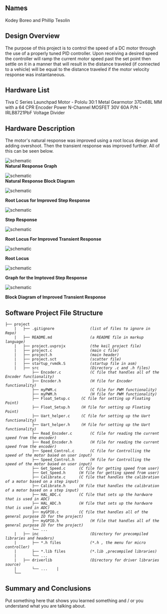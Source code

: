 ## Names 
Kodey Boreo and Phillip Tesolin 
   
## Design Overview
The purpose of this project is to control the speed of a DC motor
through the use of a properly tuned PID controller. Upon receiving a
desired speed the controller will ramp the current motor speed past
the set point then settle on it in a manner that will result in the distance
traveled (if connected to a vehicle) will be equal to the distance
traveled if the motor velocity response was instantaneous.
    
## Hardware List
Tiva C Series Launchpad
Motor - Pololu 30:1 Metal Gearmotor 37Dx68L MM with a 64 CPR Encoder
Power N-Channel MOSFET 30V 60A P/N - IRLB8721PbF
Voltage Divider 

## Hardware Description
The motor's natural response was improved using a root locus design and adding overshoot. Then the transient response was improved further.  All of this can be seen below.

![schematic](https://github.com/Kboreo/ESAL_Final_Project/blob/master/images/natural_response_graph.JPG)     
**Natural Response Graph**

![schematic](https://github.com/Kboreo/ESAL_Final_Project/blob/master/images/natural_response.JPG)     
**Natural Response Block Diagram**


![schematic](https://github.com/Kboreo/ESAL_Final_Project/blob/master/images/root_locus.JPG)

**Root Locus for Improved Step Response**

![schematic](https://github.com/Kboreo/ESAL_Final_Project/blob/master/images/overshoot_step_response.JPG)

**Step Response**      

![schematic](https://github.com/Kboreo/ESAL_Final_Project/blob/master/images/root_locus_for_improved_transient_response.JPG)

**Root Locus For Improved Transient Response**

![schematic](https://github.com/Kboreo/ESAL_Final_Project/blob/master/images/root_locus_for_improved_transient_response2.JPG)

**Root Locus**

![schematic](https://github.com/Kboreo/ESAL_Final_Project/blob/master/images/improved_step_response_graph.JPG)

**Graph for the Imptoved Step Response**

![schematic](https://github.com/Kboreo/ESAL_Final_Project/blob/master/images/improved_block_diagram.JPG)

**Block Diagram of Improved Transient Response**


## Software Project File Structure


<pre><code>├── project
    |   ├── .gitignore                <em>(list of files to ignore in Repo)</em>
    |   ├── README.md                 <em>(a README file in markup language)</em>
    |   ├── project.uvprojx           <em>(the keil project file)</em>
    |   ├── project.c                 <em>(main c file)</em>
    |   ├── project.h                 <em>(main header)</em>
    |   ├── project.sct               <em>(scatter file)</em>
    |   ├── startup_rvmdk.S           <em>(startup file in asm)</em>
    |   ├── src                       <em>(Directory .c and .h files)</em>
            ├── Encoder.c             <em>(C file that handles all of the Encoder functionality)</em>
            ├── Encoder.h             <em>(H file for Encoder functionality)</em>
			├── myPWM.c  	          <em>(C file for PWM functionality)</em>
			├── myPWM.h  	          <em>(H file for PWM functionality)</em>
			├── Float_Setup.c  	  <em>(C file for setting up Floating Point)</em>
			├── Float_Setup.h  	  <em>(H file for setting up Floating Point)</em>
			├── Uart_helper.c  	  <em>(C file for setting up the Uart functionality)</em>
			├── Uart_helper.h  	  <em>(H file for setting up the Uart functionality)</em>
			├── Read_Encoder.c  	  <em>(C file for reading the current speed from the encoder)</em>
			├── Read_Encoder.h  	  <em>(H file for reading the current speed from the encoder)</em>
			├── Speed_Control.c  	  <em>(C file for Controlling the speed of the motor based on user input)</em>
			├── Speed_Control.h  	  <em>(H file for Controlling the speed of the motor based on user input)</em>
			├── Get_Speed.c  	 <em>(C file for getting speed from user)</em>
			├── Get_Speed.h  	 <em>(H file for getting speed from user)</em>
			├── Calibrate.c  	 <em>(C file that handles the calibration of a motor based on a step input)</em>
			├── Calibrate.h  	 <em>(H file that handles the calibration of a motor based on a step input)</em>
			├── HAL_ADC.c  	  	 <em>(C file that sets up the hardware that is used in ADC)</em>
			├── HAL_ADC.h  	  	 <em>(H file that sets up the hardware that is used in ADC)</em>
			├── myGPIO.c  	  	 <em>(C file that handles all of the general purpose IO for the project)</em>
            ├── myGPIO.h  	  	  	  <em>(H file that handles all of the general purpose IO for the project)</em>
			└── ...  			
    |   ├── inc                       <em>(Directory for precompiled libraries and headers)</em>
    |       ├── *.h files             <em>(*.h , the menu for micro controller)</em>
    |       ├── *.lib files           <em>(*.lib ,precompiled libraries)</em>
    |       └── ...  
    |   ├── driverlib                 <em>(Directory for driver libraries source)</em>
	|       └── ...    |       
    └── </code></pre>

## Summary and Conclusions
Put something here that shows you learned something and / or you understand what you are talking about.  
